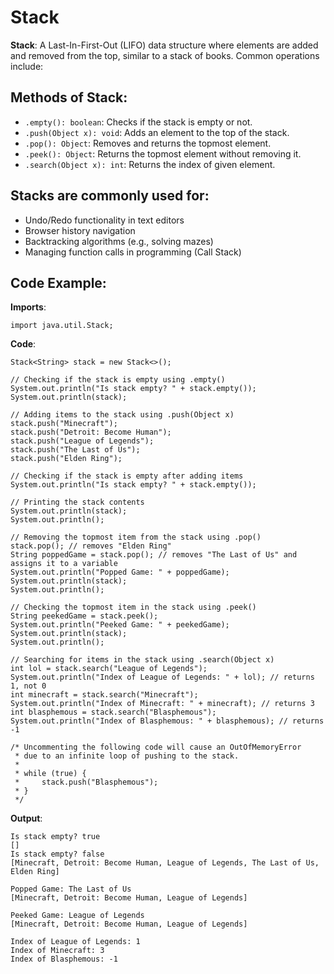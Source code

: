 # Stack
**Stack**: A Last-In-First-Out (LIFO) data structure where elements are added and removed from the top, similar to a stack of books. Common operations include:

## Methods of Stack:
- `.empty(): boolean`: Checks if the stack is empty or not.
- `.push(Object x): void`: Adds an element to the top of the stack.
- `.pop(): Object`: Removes and returns the topmost element.
- `.peek(): Object`: Returns the topmost element without removing it.
- `.search(Object x): int`: Returns the index of given element.

## Stacks are commonly used for:
- Undo/Redo functionality in text editors
- Browser history navigation
- Backtracking algorithms (e.g., solving mazes)
- Managing function calls in programming (Call Stack)

## Code Example:

**Imports**:
```
import java.util.Stack;
```

**Code**:
```
Stack<String> stack = new Stack<>();

// Checking if the stack is empty using .empty()
System.out.println("Is stack empty? " + stack.empty());
System.out.println(stack);

// Adding items to the stack using .push(Object x)
stack.push("Minecraft");
stack.push("Detroit: Become Human");
stack.push("League of Legends");
stack.push("The Last of Us");
stack.push("Elden Ring");

// Checking if the stack is empty after adding items
System.out.println("Is stack empty? " + stack.empty());

// Printing the stack contents
System.out.println(stack);
System.out.println();

// Removing the topmost item from the stack using .pop()
stack.pop(); // removes "Elden Ring"
String poppedGame = stack.pop(); // removes "The Last of Us" and assigns it to a variable
System.out.println("Popped Game: " + poppedGame);
System.out.println(stack);
System.out.println();

// Checking the topmost item in the stack using .peek()
String peekedGame = stack.peek();
System.out.println("Peeked Game: " + peekedGame);
System.out.println(stack);
System.out.println();

// Searching for items in the stack using .search(Object x)
int lol = stack.search("League of Legends");
System.out.println("Index of League of Legends: " + lol); // returns 1, not 0
int minecraft = stack.search("Minecraft");
System.out.println("Index of Minecraft: " + minecraft); // returns 3
int blasphemous = stack.search("Blasphemous");
System.out.println("Index of Blasphemous: " + blasphemous); // returns -1

/* Uncommenting the following code will cause an OutOfMemoryError
 * due to an infinite loop of pushing to the stack.
 *
 * while (true) {
 *     stack.push("Blasphemous");
 * }
 */
```

**Output**:
```
Is stack empty? true
[]
Is stack empty? false
[Minecraft, Detroit: Become Human, League of Legends, The Last of Us, Elden Ring]

Popped Game: The Last of Us
[Minecraft, Detroit: Become Human, League of Legends]

Peeked Game: League of Legends
[Minecraft, Detroit: Become Human, League of Legends]

Index of League of Legends: 1
Index of Minecraft: 3
Index of Blasphemous: -1
```